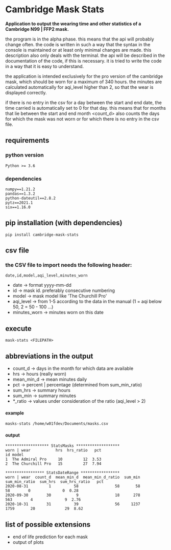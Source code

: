 # Cambridge Mask Stats
**Application to output the wearing time and other statistics of a Cambridge 
N99 | FFP2 mask.**

the program is in the alpha phase. this means that the api 
will probably change often. the code is written in such a way that the syntax 
in the console is maintained or at least only minimal changes are made. this 
description also only deals with the terminal. the api will be described 
in the documentation of the code, if this is necessary. it is tried to write 
the code in a way that it is easy to understand.

the application is intended exclusively for the pro version of the cambridge 
mask, which should be worn for a maximum of 340 hours. the minutes are 
calculated automatically for aqi_level higher than 2, so that the wear is 
displayed correctly.

if there is no entry in the csv for a day between the start and end date, the 
time carried is automatically set to 0 for that day. this means that for months 
that lie between the start and end month <count_d> also counts the days for 
which the mask was not worn or for which there is no entry in the csv file.

## requirements
### python version
`Python >= 3.6`

### dependencies
```text
numpy==1.21.2
pandas==1.3.2
python-dateutil==2.8.2
pytz==2021.1
six==1.16.0
```

## pip installation (with dependencies)
```shell
pip install cambridge-mask-stats
```

## csv file
### the CSV file to import needs the following header:
`date,id,model,aqi_level,minutes_worn`

* date -> format yyyy-mm-dd
* id -> mask id. preferably consecutive numbering
* model -> mask model like 'The Churchill Pro'
* aqi_level -> from 1-5 according to the data in the manual (1 = aqi below 50, 2 = 50 - 100 ...)
* minutes_worn -> minutes worn on this date

## execute
```shell
mask-stats <FILEPATH>
```

## abbreviations in the output
* count_d -> days in the month for which data are available
* hrs -> hours (really worn)
* mean_min_d -> mean minutes daily  
* pct -> percent | percentage (determined from sum_min_ratio)
* sum_hrs -> summary hours 
* sum_min -> summary minutes
* *_ratio -> values under consideration of the ratio (aqi_level > 2)

#### example
```shell
masks-stats /home/w01fdev/Documents/masks.csv
```

#### output
```text
******************* StatsMasks *******************
worn | wear           hrs  hrs_ratio   pct
id model                                  
1  The Admiral Pro     10         12  3.53
2  The Churchill Pro   15         27  7.94

***************** StatsDateRange *****************
worn | wear  count_d  mean_min_d  mean_min_d_ratio  sum_min  sum_min_ratio  sum_hrs  sum_hrs_ratio   pct
2020-08-31         1          58                58       58             58        0              0  0.28
2020-09-30        30           9                18      278            563        4              9  2.76
2020-10-31        31          39                56     1237           1759       20             29  8.62
```


## list of possible extensions
- end of life prediction for each mask
- output of plots